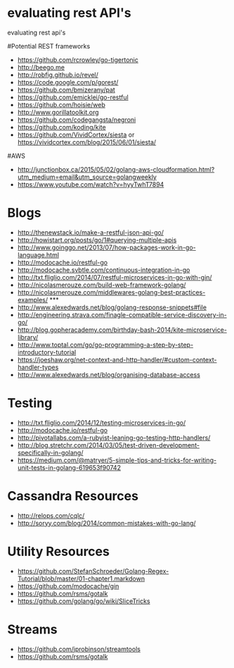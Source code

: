 # evaluating rest API's
evaluating rest api's

#Potential REST frameworks

* https://github.com/rcrowley/go-tigertonic
* http://beego.me
* http://robfig.github.io/revel/
* https://code.google.com/p/gorest/
* https://github.com/bmizerany/pat
* https://github.com/emicklei/go-restful
* https://github.com/hoisie/web
* http://www.gorillatoolkit.org
* https://github.com/codegangsta/negroni
* https://github.com/koding/kite
* https://github.com/VividCortex/siesta or https://vividcortex.com/blog/2015/06/01/siesta/

#AWS 
* http://junctionbox.ca/2015/05/02/golang-aws-cloudformation.html?utm_medium=email&utm_source=golangweekly
* https://www.youtube.com/watch?v=hyyTwhT7894

# Blogs

* http://thenewstack.io/make-a-restful-json-api-go/
* http://howistart.org/posts/go/1#querying-multiple-apis
* http://www.goinggo.net/2013/07/how-packages-work-in-go-language.html
* http://modocache.io/restful-go
* http://modocache.svbtle.com/continuous-integration-in-go
* http://txt.fliglio.com/2014/07/restful-microservices-in-go-with-gin/
* http://nicolasmerouze.com/build-web-framework-golang/
* http://nicolasmerouze.com/middlewares-golang-best-practices-examples/ ***
* http://www.alexedwards.net/blog/golang-response-snippets#file
* http://engineering.strava.com/finagle-compatible-service-discovery-in-go/
* http://blog.gopheracademy.com/birthday-bash-2014/kite-microservice-library/
* http://www.toptal.com/go/go-programming-a-step-by-step-introductory-tutorial
* https://joeshaw.org/net-context-and-http-handler/#custom-context-handler-types
* http://www.alexedwards.net/blog/organising-database-access

# Testing

* http://txt.fliglio.com/2014/12/testing-microservices-in-go/
* http://modocache.io/restful-go
* http://pivotallabs.com/a-rubyist-leaning-go-testing-http-handlers/
* http://blog.stretchr.com/2014/03/05/test-driven-development-specifically-in-golang/
* https://medium.com/@matryer/5-simple-tips-and-tricks-for-writing-unit-tests-in-golang-619653f90742

# Cassandra Resources

* http://relops.com/cqlc/
* http://soryy.com/blog/2014/common-mistakes-with-go-lang/

# Utility Resources

* https://github.com/StefanSchroeder/Golang-Regex-Tutorial/blob/master/01-chapter1.markdown
* https://github.com/modocache/gin
* https://github.com/rsms/gotalk
* https://github.com/golang/go/wiki/SliceTricks

# Streams

* https://github.com/jprobinson/streamtools
* https://github.com/rsms/gotalk
